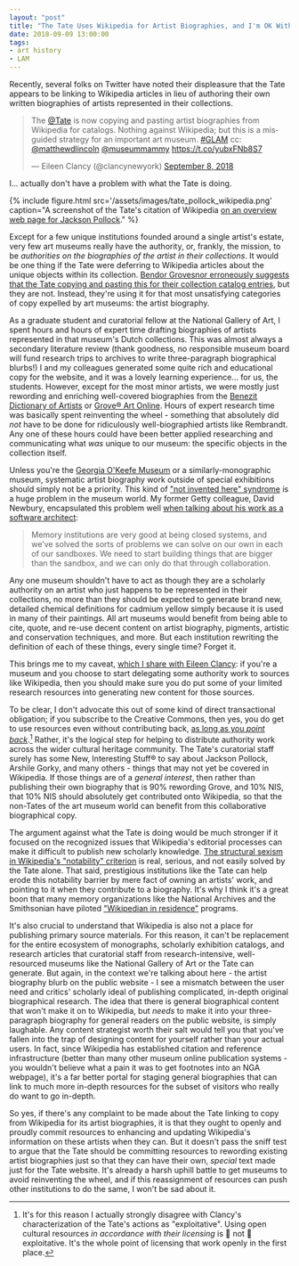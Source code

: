 ```yaml
---
layout: "post"
title: "The Tate Uses Wikipedia for Artist Biographies, and I'm OK With It"
date: 2018-09-09 13:00:00
tags:
- art history
- LAM
---
```


Recently, several folks on Twitter have noted their displeasure that the Tate appears to be linking to Wikipedia articles in lieu of authoring their own written biographies of artists represented in their collections.

<blockquote class="twitter-tweet" data-partner="tweetdeck"><p lang="en" dir="ltr">The <a href="https://twitter.com/Tate?ref_src=twsrc%5Etfw">@Tate</a> is now copying and pasting artist biographies from Wikipedia for catalogs. Nothing against Wikipedia; but this is a misguided strategy for an important art museum. <a href="https://twitter.com/hashtag/GLAM?src=hash&amp;ref_src=twsrc%5Etfw">#GLAM</a> cc: <a href="https://twitter.com/matthewdlincoln?ref_src=twsrc%5Etfw">@matthewdlincoln</a> <a href="https://twitter.com/museummammy?ref_src=twsrc%5Etfw">@museummammy</a> <a href="https://t.co/yubxFNb8S7">https://t.co/yubxFNb8S7</a></p>&mdash; Eileen Clancy (@clancynewyork) <a href="https://twitter.com/clancynewyork/status/1038547334399971328?ref_src=twsrc%5Etfw">September 8, 2018</a></blockquote>
<script async src="https://platform.twitter.com/widgets.js" charset="utf-8"></script>

I... actually don't have a problem with what the Tate is doing.

{% include figure.html src='/assets/images/tate_pollock_wikipedia.png' caption="A screenshot of the Tate's citation of Wikipedia [on an overview web page for Jackson Pollock](https://www.tate.org.uk/art/artists/jackson-pollock-1785)." %}

Except for a few unique institutions founded around a single artist's estate, very few art museums really have the authority, or, frankly, the mission, to be _authorities on the biographies of the artist in their collections_.
It would be one thing if the Tate were deferring to Wikipedia articles about the unique objects within its collection.
[Bendor Grovesnor erroneously suggests that the Tate copying and pasting this for their collection catalog entries](https://twitter.com/arthistorynews/status/1038383135556358144), but they are not.
Instead, they're using it for that most unsatisfying categories of copy expelled by art museums: the artist biography.

As a graduate student and curatorial fellow at the National Gallery of Art, I spent hours and hours of expert time drafting biographies of artists represented in that museum's Dutch collections.
This was almost always a secondary literature review (thank goodness, no responsible museum board will fund research trips to archives to write three-paragraph biographical blurbs!)
I and my colleagues generated some quite rich and educational copy for the website, and it was a lovely learning experience... for us, the students.
However, except for the most minor artists, we were mostly just rewording and enriching well-covered biographies from the [Benezit Dictionary of Artists](http://www.oxfordartonline.com/benezit) or [Grove® Art Online](http://www.oxfordartonline.com/groveart).
Hours of expert research time was basically spent reinventing the wheel - something that absolutely did _not_ have to be done for ridiculously well-biographied artists like Rembrandt.
Any one of these hours could have been better applied researching and communicating what _was_ unique to our museum: the specific objects in the collection itself.

Unless you're the [Georgia O'Keefe Museum](https://www.okeeffemuseum.org/) or a similarly-monographic museum, systematic artist biography work outside of special exhibitions should simply not be a priority.
This kind of ["not invented here" syndrome](https://en.wikipedia.org/wiki/Not_invented_here) is a huge problem in the museum world.
My former Getty colleague, David Newbury, encapsulated this problem well [when talking about his work as a software architect](http://blogs.getty.edu/iris/a-conversation-with-the-gettys-new-software-and-data-architect):

>Memory institutions are very good at being closed systems, and we’ve solved the sorts of problems we can solve on our own in each of our sandboxes.
>We need to start building things that are bigger than the sandbox, and we can only do that through collaboration.

Any one museum shouldn't have to act as though they are a scholarly authority on an artist who just happens to be represented in their collections, no more than they should be expected to generate brand new, detailed chemical definitions for cadmium yellow simply because it is used in many of their paintings.
All art museums would benefit from being able to cite, quote, and re-use decent content on artist biography, pigments, artistic and conservation techniques, and more.
But each institution rewriting the definition of each of these things, every single time?
Forget it.

This brings me to my caveat, [which I share with Eileen Clancy](https://twitter.com/clancynewyork/status/1038557959247351809): if you're a museum and you choose to start delegating some authority work to sources like Wikipedia, then you should make sure you do put some of your limited research resources into generating new content for those sources.

[^exploit]: It's for this reason I actually strongly disagree with Clancy's characterization of the Tate's actions as "exploitative". Using open cultural resources _in accordance with their licensing_ is 👏 not 👏 exploitative. It's the whole point of licensing that work openly in the first place.

To be clear, I don't advocate this out of some kind of direct transactional obligation;
if you subscribe to the Creative Commons, then yes, you do get to use resources even without contributing back, [as long as you _point back_](https://twitter.com/matthewdlincoln/status/1038787600457379841).[^exploit]
Rather, it's the logical step for helping to distribute authority work across the wider cultural heritage community.
The Tate's curatorial staff surely has some New, Interesting Stuff® to say about Jackson Pollock, Arshile Gorky, and many others - things that may not yet be covered in Wikipedia.
If those things are of a _general interest_, then rather than publishing their own biography that is 90% rewording Grove, and 10% NIS, that 10% NIS should absolutely get contributed onto Wikipedia, so that the non-Tates of the art museum world can benefit from this collaborative biographical copy.

The argument against what the Tate is doing would be much stronger if it focused on the recognized issues that Wikipedia's editorial processes can make it difficult to publish new scholarly knowledge.
[The structural sexism in Wikipedia's "notability" criterion](https://www.theatlantic.com/technology/archive/2015/10/how-wikipedia-is-hostile-to-women/411619/) is real, serious, and not easily solved by the Tate alone.
That said, prestigious institutions like the Tate can help erode this notability barrier by mere fact of owning an artists' work, and pointing to it when they contribute to a biography.
It's why I think it's a great boon that many memory organizations like the National Archives and the Smithsonian have piloted ["Wikipedian in residence"](https://www.smithsonianmag.com/smithsonian-institution/how-many-women-does-it-take-to-change-wikipedia-171400755/) programs.

It's also crucial to understand that Wikipedia is also not a place for publishing primary source materials.
For this reason, it can't be replacement for the entire ecosystem of monographs, scholarly exhibition catalogs, and research articles that curatorial staff from research-intensive, well-resourced museums like the National Gallery of Art or the Tate can generate.
But again, in the context we're talking about here - the artist biography blurb on the public website - I see a mismatch between the user need and critics' scholarly ideal of publishing complicated, in-depth original biographical research.
The idea that there is general biographical content that won't make it on to Wikipedia, but *needs* to make it into your three-paragraph biography for general readers on the public website, is simply laughable.
Any content strategist worth their salt would tell you that you've fallen into the trap of designing content for yourself rather than your actual users.
In fact, since Wikipedia has established citation and reference infrastructure (better than many other museum online publication systems - you wouldn't believe what a pain it was to get footnotes into an NGA webpage), it's a far better portal for staging general biographies that can link to much more in-depth resources for the subset of visitors who really do want to go in-depth.

So yes, if there's any complaint to be made about the Tate linking to copy from Wikipedia for its artist biographies, it is that they ought to openly and proudly commit resources to enhancing and updating Wikipedia's information on these artists when they can.
But it doesn't pass the sniff test to argue that the Tate should be committing resources to rewording existing artist biographies just so that they can have their own, _special_ text made just for the Tate website.
It's already a harsh uphill battle to get museums to avoid reinventing the wheel, and if this reassignment of resources can push other institutions to do the same, I won't be sad about it.
